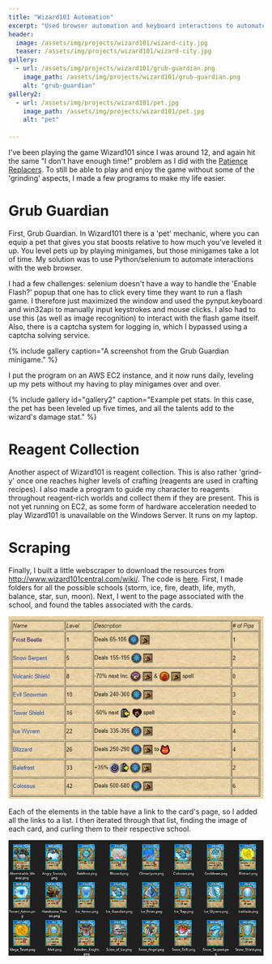 ```yaml
---
title: "Wizard101 Automation"
excerpt: "Used browser automation and keyboard interactions to automate gameplay."
header:
  image: /assets/img/projects/wizard101/wizard-city.jpg
  teaser: /assets/img/projects/wizard101/wizard-city.jpg
gallery:
  - url: /assets/img/projects/wizard101/grub-guardian.png
    image_path: /assets/img/projects/wizard101/grub-guardian.png
    alt: "grub-guardian"
gallery2:
  - url: /assets/img/projects/wizard101/pet.jpg
    image_path: /assets/img/projects/wizard101/pet.jpg
    alt: "pet"

---
```


I've been playing the game Wizard101 since I was around 12, and again hit the same "I don't have enough time!" problem as I did with the [Patience Replacers](/projects/patience-replacers). To still be able to play and enjoy the game without some of the 'grinding' aspects, I made a few programs to make my life easier.

<h1>Grub Guardian</h1>

First, Grub Guardian. In Wizard101 there is a 'pet' mechanic, where you can equip a pet that gives you stat boosts relative to how much you've leveled it up. You level pets up by playing minigames, but those minigames take a lot of time. My solution was to use Python/selenium to automate interactions with the web browser.

I had a few challenges: selenium doesn't have a way to handle the 'Enable Flash?' popup that one has to click every time they want to run a flash game. I therefore just maximized the window and used the pynput.keyboard and win32api to manually input keystrokes and mouse clicks. I also had to use this (as well as image recognition) to interact with the flash game itself. Also, there is a captcha system for logging in, which I bypassed using a captcha solving service.

{% include gallery caption="A screenshot from the Grub Guardian minigame." %}

I put the program on an AWS EC2 instance, and it now runs daily, leveling up my pets without my having to play minigames over and over.

{% include gallery id="gallery2" caption="Example pet stats. In this case, the pet has been leveled up five times, and all the talents add to the wizard's damage stat." %}

<h1>Reagent Collection</h1>

Another aspect of Wizard101 is reagent collection. This is also rather 'grind-y' once one reaches higher levels of crafting (reagents are used in crafting recipes). I also made a program to guide my character to reagents throughout reagent-rich worlds and collect them if they are present. This is not yet running on EC2, as some form of hardware acceleration needed to play Wizard101 is unavailable on the Windows Server. It runs on my laptop.

<h1>Scraping</h1>

Finally, I built a little webscraper to download the resources from http://www.wizard101central.com/wiki/. The code is [here](https://github.com/shinyben/wizard101/tree/master/cards). First, I made folders for all the possible schools (storm, ice, fire, death, life, myth, balance, star, sun, moon). Next, I went to the page associated with the school, and found the tables associated with the cards.

<img src="/assets/img/projects/wizard101/school-table.jpg" alt="The school table for ice spells">

Each of the elements in the table have a link to the card's page, so I added all the links to a list. I then iterated through that list, finding the image of each card, and curling them to their respective school.

<img src="/assets/img/projects/wizard101/ice-spells.jpg" alt="Ice school spells">
